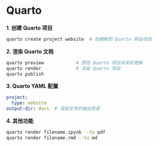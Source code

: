 # Quarto

**1. 创建 Quarto 项目**

```bash
quarto create project website  # 创建新的 Quarto 网站项目
```

**2. 渲染 Quarto 文档**

```bash
quarto preview            # 预览 Quarto 项目并实时更新
quarto render             # 渲染 Quarto 项目
quarto publish
```

**3. Quarto YAML 配置**

```yaml
project:
  type: website
output-dir: docs  # 渲染文件的输出目录
```

**4. 其他功能**

```bash
quarto render filename.ipynb --to pdf
quarto render filename.rmd --to md
```